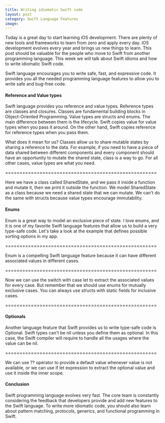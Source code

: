 ```yaml
---
title: Writing idiomatic Swift code
layout: post
category: Swift Language Features
image:
---
```


Today is a great day to start learning iOS development. There are plenty of new tools and frameworks to learn from zero and apply every day. iOS development evolves every year and brings us new things to learn. This post should be valuable for the people who move to Swift from another programming language. This week we will talk about Swift idioms and how to write idiomatic Swift code.

Swift language encourages you to write safe, fast, and expressive code. It provides you all the needed programming language features to allow you to write safe and bug-free code.

#### Reference and Value types
Swift language provides you reference and value types. Reference types are classes and closures. Classes are fundamental building blocks in Object-Oriented Programming. Value types are structs and enums. The main difference between them is the lifecycle. Swift copies value for value types when you pass it around. On the other hand, Swift copies reference for reference types when you pass them.

What does it mean for us? Classes allow us to share mutable states by sharing a reference to the data. For example, if you need to have a piece of data shared between different components and every component should have an opportunity to mutate the shared state, class is a way to go. For all other cases, value types are what you need.

=====================================================

Here we have a class called SharedState, and we pass it inside a function and mutate it, then we print it outside the function. We model SharedState as a class because we need a shared state that we can mutate. We can't do the same with structs because value types encourage immutability.

#### Enums
Enum is a great way to model an exclusive piece of state. I love enums, and it is one of my favorite Swift language features that allow us to build a very type-safe code. Let's take a look at the example that defines possible sorting options in my app.

=====================================================

Enum is a compelling Swift language feature because it can have different associated values in different cases.

=====================================================

Now we can use the switch with case let to extract the associated values for every case. But remember that we should use enums for mutually exclusive cases. You can always use structs with static fields for inclusive cases.

=====================================================

#### Optionals
Another language feature that Swift provides us to write type-safe code is Optional. Swift types can't be nil unless you define them as optional. In this case, the Swift compiler will require to handle all the usages where the value can be nil.

=====================================================

We can use ?? operator to provide a default value whenever value is not available, or we can use if let expression to extract the optional value and use it inside the inner scope.

#### Conclusion
Swift programming language evolves very fast. The core team is constantly considering the feedback that developers provide and add new features to the Swift language. To write more idiomatic code, you should also learn about pattern matching, protocols, generics, and functional programming in Swift.